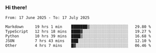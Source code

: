 ### Hi there!

<!--START_SECTION:waka-->

```txt
From: 17 June 2025 - To: 17 July 2025

Markdown     19 hrs 1 min    ███████▒░░░░░░░░░░░░░░░░░   29.80 %
TypeScript   12 hrs 18 mins  ████▓░░░░░░░░░░░░░░░░░░░░   19.27 %
Python       10 hrs 39 mins  ████▒░░░░░░░░░░░░░░░░░░░░   16.68 %
JSON         7 hrs 43 mins   ███░░░░░░░░░░░░░░░░░░░░░░   12.10 %
Other        4 hrs 7 mins    █▓░░░░░░░░░░░░░░░░░░░░░░░   06.46 %
```

<!--END_SECTION:waka-->
